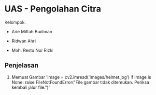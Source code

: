 # UAS - Pengolahan Citra

Kelompok: 
- Arie Miftah Budiman
* Ridwan Ahri
+ Moh. Restu Nur Rizki

## Penjelasan

1. Memuat Gambar
   'image = cv2.imread('images/helmet.jpg')
    if image is None:
    raise FileNotFoundError("File gambar tidak ditemukan. Periksa kembali jalur file.")'
